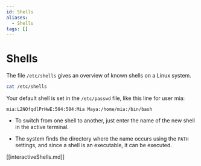 ```yaml
---
id: Shells
aliases:
  - Shells
tags: []
---
```


# Shells

The file `/etc/shells` gives an overview of known shells on a Linux system.

```bash
cat /etc/shells
```

Your default shell is set in the `/etc/passwd` file, like this line for user
mia:

`mia:L2NOfqdlPrHwE:504:504:Mia Maya:/home/mia:/bin/bash`

  - To switch from one shell to another, just enter the name of the new shell in
    the active terminal.

  - The system finds the directory where the name occurs using the `PATH` settings,
    and since a shell is an executable, it can be executed.

[[interactiveShells.md]]


